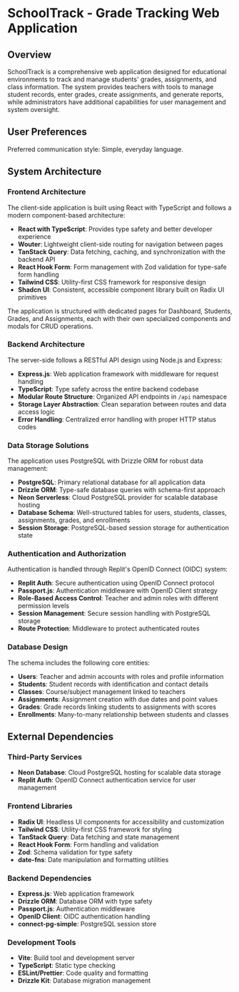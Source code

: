 # SchoolTrack - Grade Tracking Web Application

## Overview

SchoolTrack is a comprehensive web application designed for educational environments to track and manage students' grades, assignments, and class information. The system provides teachers with tools to manage student records, enter grades, create assignments, and generate reports, while administrators have additional capabilities for user management and system oversight.

## User Preferences

Preferred communication style: Simple, everyday language.

## System Architecture

### Frontend Architecture

The client-side application is built using React with TypeScript and follows a modern component-based architecture:

- **React with TypeScript**: Provides type safety and better developer experience
- **Wouter**: Lightweight client-side routing for navigation between pages
- **TanStack Query**: Data fetching, caching, and synchronization with the backend API
- **React Hook Form**: Form management with Zod validation for type-safe form handling
- **Tailwind CSS**: Utility-first CSS framework for responsive design
- **Shadcn UI**: Consistent, accessible component library built on Radix UI primitives

The application is structured with dedicated pages for Dashboard, Students, Grades, and Assignments, each with their own specialized components and modals for CRUD operations.

### Backend Architecture

The server-side follows a RESTful API design using Node.js and Express:

- **Express.js**: Web application framework with middleware for request handling
- **TypeScript**: Type safety across the entire backend codebase
- **Modular Route Structure**: Organized API endpoints in `/api` namespace
- **Storage Layer Abstraction**: Clean separation between routes and data access logic
- **Error Handling**: Centralized error handling with proper HTTP status codes

### Data Storage Solutions

The application uses PostgreSQL with Drizzle ORM for robust data management:

- **PostgreSQL**: Primary relational database for all application data
- **Drizzle ORM**: Type-safe database queries with schema-first approach
- **Neon Serverless**: Cloud PostgreSQL provider for scalable database hosting
- **Database Schema**: Well-structured tables for users, students, classes, assignments, grades, and enrollments
- **Session Storage**: PostgreSQL-based session storage for authentication state

### Authentication and Authorization

Authentication is handled through Replit's OpenID Connect (OIDC) system:

- **Replit Auth**: Secure authentication using OpenID Connect protocol
- **Passport.js**: Authentication middleware with OpenID Client strategy
- **Role-Based Access Control**: Teacher and admin roles with different permission levels
- **Session Management**: Secure session handling with PostgreSQL storage
- **Route Protection**: Middleware to protect authenticated routes

### Database Design

The schema includes the following core entities:
- **Users**: Teacher and admin accounts with roles and profile information
- **Students**: Student records with identification and contact details
- **Classes**: Course/subject management linked to teachers
- **Assignments**: Assignment creation with due dates and point values
- **Grades**: Grade records linking students to assignments with scores
- **Enrollments**: Many-to-many relationship between students and classes

## External Dependencies

### Third-Party Services
- **Neon Database**: Cloud PostgreSQL hosting for scalable data storage
- **Replit Auth**: OpenID Connect authentication service for user management

### Frontend Libraries
- **Radix UI**: Headless UI components for accessibility and customization
- **Tailwind CSS**: Utility-first CSS framework for styling
- **TanStack Query**: Data fetching and state management
- **React Hook Form**: Form handling and validation
- **Zod**: Schema validation for type safety
- **date-fns**: Date manipulation and formatting utilities

### Backend Dependencies
- **Express.js**: Web application framework
- **Drizzle ORM**: Database ORM with type safety
- **Passport.js**: Authentication middleware
- **OpenID Client**: OIDC authentication handling
- **connect-pg-simple**: PostgreSQL session store

### Development Tools
- **Vite**: Build tool and development server
- **TypeScript**: Static type checking
- **ESLint/Prettier**: Code quality and formatting
- **Drizzle Kit**: Database migration management